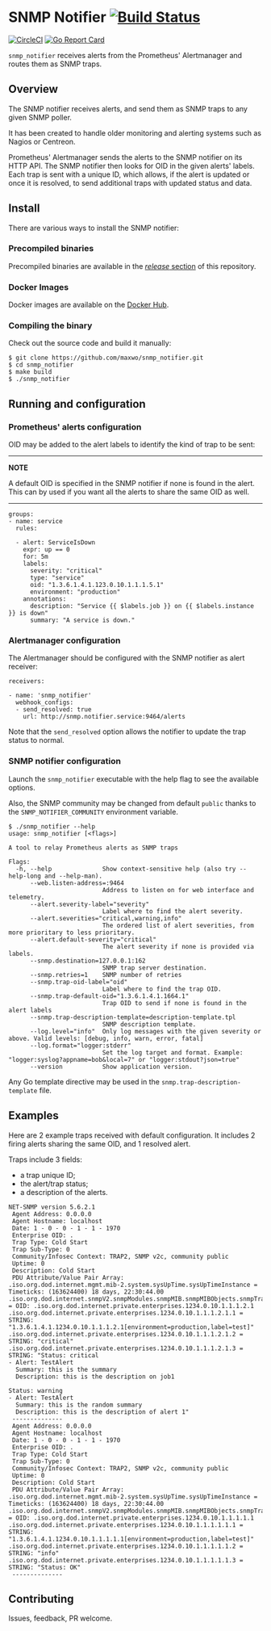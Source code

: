 # SNMP Notifier [![Build Status](https://travis-ci.org/maxwo/snmp_notifier.svg?branch=master)](https://travis-ci.org/maxwo/snmp_notifier)

[![CircleCI](https://circleci.com/gh/maxwo/snmp_notifier/tree/master.svg?style=svg)](https://circleci.com/gh/maxwo/snmp_notifier/tree/master)
[![Go Report Card](https://goreportcard.com/badge/github.com/maxwo/snmp_notifier)](https://goreportcard.com/report/github.com/maxwo/snmp_notifier)

`snmp_notifier` receives alerts from the Prometheus' Alertmanager and routes them as SNMP traps.

## Overview

The SNMP notifier receives alerts, and send them as SNMP traps to any given SNMP poller.

It has been created to handle older monitoring and alerting systems such as Nagios or Centreon.

Prometheus' Alertmanager sends the alerts to the SNMP notifier on its HTTP API. The SNMP notifier then looks for OID in the given alerts' labels. Each trap is sent with a unique ID, which allows, if the alert is updated or once it is resolved, to send additional traps with updated status and data.

## Install

There are various ways to install the SNMP notifier:

### Precompiled binaries

Precompiled binaries are available in the [*release* section](https://github.com/maxwo/snmp_notifier/releases) of this repository.

### Docker Images

Docker images are available on the [Docker Hub](https://cloud.docker.com/u/maxwo/repository/docker/maxwo/snmp-notifier).

### Compiling the binary

Check out the source code and build it manually:

```
$ git clone https://github.com/maxwo/snmp_notifier.git
$ cd snmp_notifier
$ make build
$ ./snmp_notifier
```

## Running and configuration

### Prometheus' alerts configuration

OID may be added to the alert labels to identify the kind of trap to be sent:

---
**NOTE**

A default OID is specified in the SNMP notifier if none is found in the alert. This can by used if you want all the alerts to share the same OID as well.

---

```
groups:
- name: service
  rules:

  - alert: ServiceIsDown
    expr: up == 0
    for: 5m
    labels:
      severity: "critical"
      type: "service"
      oid: "1.3.6.1.4.1.123.0.10.1.1.1.5.1"
      environment: "production"
    annotations:
      description: "Service {{ $labels.job }} on {{ $labels.instance }} is down"
      summary: "A service is down."
```

### Alertmanager configuration

The Alertmanager should be configured with the SNMP notifier as alert receiver:

```
receivers:

- name: 'snmp_notifier'
  webhook_configs:
  - send_resolved: true
    url: http://snmp.notifier.service:9464/alerts
```

Note that the `send_resolved` option allows the notifier to update the trap status to normal.

### SNMP notifier configuration

Launch the `snmp_notifier` executable with the help flag to see the available options.

Also, the SNMP community may be changed from default `public` thanks to the `SNMP_NOTIFIER_COMMUNITY` environment variable.

```
$ ./snmp_notifier --help
usage: snmp_notifier [<flags>]

A tool to relay Prometheus alerts as SNMP traps

Flags:
  -h, --help              Show context-sensitive help (also try --help-long and --help-man).
      --web.listen-address=:9464
                          Address to listen on for web interface and telemetry.
      --alert.severity-label="severity"
                          Label where to find the alert severity.
      --alert.severities="critical,warning,info"
                          The ordered list of alert severities, from more prioritary to less prioritary.
      --alert.default-severity="critical"
                          The alert severity if none is provided via labels.
      --snmp.destination=127.0.0.1:162
                          SNMP trap server destination.
      --snmp.retries=1    SNMP number of retries
      --snmp.trap-oid-label="oid"
                          Label where to find the trap OID.
      --snmp.trap-default-oid="1.3.6.1.4.1.1664.1"
                          Trap OID to send if none is found in the alert labels
      --snmp.trap-description-template=description-template.tpl
                          SNMP description template.
      --log.level="info"  Only log messages with the given severity or above. Valid levels: [debug, info, warn, error, fatal]
      --log.format="logger:stderr"
                          Set the log target and format. Example: "logger:syslog?appname=bob&local=7" or "logger:stdout?json=true"
      --version           Show application version.
```

Any Go template directive may be used in the `snmp.trap-description-template` file.

## Examples

Here are 2 example traps received with default configuration. It includes 2 firing alerts sharing the same OID, and 1 resolved alert.

Traps include 3 fields:
* a trap unique ID;
* the alert/trap status;
* a description of the alerts.

```
NET-SNMP version 5.6.2.1
 Agent Address: 0.0.0.0
 Agent Hostname: localhost
 Date: 1 - 0 - 0 - 1 - 1 - 1970
 Enterprise OID: .
 Trap Type: Cold Start
 Trap Sub-Type: 0
 Community/Infosec Context: TRAP2, SNMP v2c, community public
 Uptime: 0
 Description: Cold Start
 PDU Attribute/Value Pair Array:
.iso.org.dod.internet.mgmt.mib-2.system.sysUpTime.sysUpTimeInstance = Timeticks: (163624400) 18 days, 22:30:44.00
.iso.org.dod.internet.snmpV2.snmpModules.snmpMIB.snmpMIBObjects.snmpTrap.snmpTrapOID.0 = OID: .iso.org.dod.internet.private.enterprises.1234.0.10.1.1.1.2.1
.iso.org.dod.internet.private.enterprises.1234.0.10.1.1.1.2.1.1 = STRING: "1.3.6.1.4.1.1234.0.10.1.1.1.2.1[environment=production,label=test]"
.iso.org.dod.internet.private.enterprises.1234.0.10.1.1.1.2.1.2 = STRING: "critical"
.iso.org.dod.internet.private.enterprises.1234.0.10.1.1.1.2.1.3 = STRING: "Status: critical
- Alert: TestAlert
  Summary: this is the summary
  Description: this is the description on job1

Status: warning
- Alert: TestAlert
  Summary: this is the random summary
  Description: this is the description of alert 1"
 --------------
 Agent Address: 0.0.0.0
 Agent Hostname: localhost
 Date: 1 - 0 - 0 - 1 - 1 - 1970
 Enterprise OID: .
 Trap Type: Cold Start
 Trap Sub-Type: 0
 Community/Infosec Context: TRAP2, SNMP v2c, community public
 Uptime: 0
 Description: Cold Start
 PDU Attribute/Value Pair Array:
.iso.org.dod.internet.mgmt.mib-2.system.sysUpTime.sysUpTimeInstance = Timeticks: (163624400) 18 days, 22:30:44.00
.iso.org.dod.internet.snmpV2.snmpModules.snmpMIB.snmpMIBObjects.snmpTrap.snmpTrapOID.0 = OID: .iso.org.dod.internet.private.enterprises.1234.0.10.1.1.1.1.1
.iso.org.dod.internet.private.enterprises.1234.0.10.1.1.1.1.1.1 = STRING: "1.3.6.1.4.1.1234.0.10.1.1.1.1.1[environment=production,label=test]"
.iso.org.dod.internet.private.enterprises.1234.0.10.1.1.1.1.1.2 = STRING: "info"
.iso.org.dod.internet.private.enterprises.1234.0.10.1.1.1.1.1.3 = STRING: "Status: OK"
 --------------
 ```

## Contributing

Issues, feedback, PR welcome.
